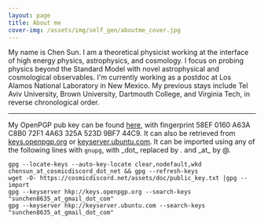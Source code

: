 ```yaml
---
layout: page
title: About me
cover-img: /assets/img/self_gen/aboutme_cover.jpg
---
```


My name is Chen Sun. I am a theoretical physicist working at the interface of high energy physics, astrophysics, and cosmology. I focus on probing physics beyond the Standard Model with novel astrophysical and cosmological observables. I'm currently working as a postdoc at Los Alamos National Laboratory in New Mexico. My previous stays include Tel Aviv University, Brown University, Dartmouth College, and Virginia Tech, in reverse chronological order. 


--- 

My OpenPGP pub key can be found [here](../assets/doc/public_key.txt), with fingerprint 58EF 0160 A63A C8B0 72F1  4A63 325A 523D 9BF7 44C9. It can also be retrieved from [keys.openpgp.org](https://keys.openpgp.org/) or [keyserver.ubuntu.com](http://keyserver.ubuntu.com/). It can be imported using any of the following lines with `gnupg`, with \_dot\_ replaced by . and \_at\_ by @.

	gpg --locate-keys --auto-key-locate clear,nodefault,wkd chensun_at_cosmicdiscord_dot_net && gpg --refresh-keys
	wget -O- https://cosmicdiscord.net/assets/doc/public_key.txt |gpg --import
	gpg --keyserver hkp://keys.openpgp.org --search-keys "sunchen8635_at_gmail_dot_com"
	gpg --keyserver hkp://keyserver.ubuntu.com --search-keys "sunchen8635_at_gmail_dot_com"

